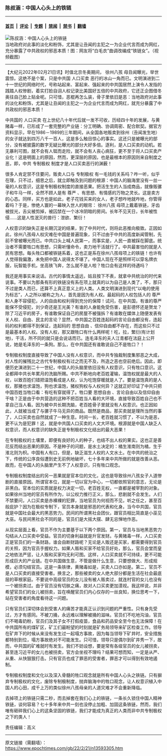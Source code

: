 ### 陈叔涵：中国人心头上的铁链

---

#### [首页](../../../..?n13593305) &nbsp;|&nbsp; [评论](../../../../../epoch-comment?n13593305) &nbsp;|&nbsp; [专题](../../../../../epoch-special?n13593305) &nbsp;|&nbsp; [禁闻](../../../../../epoch-news?n13593305) &nbsp;|&nbsp; [禁书](../../../../../books?n13593305) &nbsp;|&nbsp; [翻墙](https://github.com/gfw-breaker/nogfw/blob/master/README.md?n13593305)


<div><img alt="陈叔涵：中国人心头上的铁链" class="attachment-djy_600_400 size-djy_600_400 wp-post-image" src="https://i.epochtimes.com/assets/uploads/2022/02/id13593394-454eb10c9b81651298617a6497596da7.jpeg"/>
<div class="caption">
 当地政府对此事的淡化和粉饰，尤其是让丑闻的主犯之一为企业代言而成为网红，充分暴露了中共政权的邪恶本质！图：网友将“白毛衣”曲调改编成“铁链女”。（视频截图）
</div></div><hr/><div class="post_content" id="artbody" itemprop="articleBody">
 <!-- article content begin -->
 <p>
  【大纪元2022年02月21日讯】时值北京冬奥期间，
  <ok href="https://www.epochtimes.com/gb/tag/%E5%BE%90%E5%B7%9E%E5%85%AB%E5%AD%A9.html">
   徐州八孩
  </ok>
  母丑闻曝光，举世震惊。这绝不是个案，只是中共国
  <ok href="https://www.epochtimes.com/gb/tag/%E4%BA%BA%E5%8F%A3%E4%B9%B0%E5%8D%96.html">
   人口买卖
  </ok>
  恶行的冰山一角而已。文明演进到二十一世纪的网络时代，号称站起来、富起来、强起来的中共国居然上演令人发指的践踏人权惨剧，着实打脸自诩人权记录比美国好五倍的中共政府，它还正企图借冬奥往自己脸上贴金呢。只可惜，恶棍再怎么装，骨子里依旧是恶：当地政府对此事的淡化和粉饰，尤其是让丑闻的主犯之一为企业代言而成为网红，就充分暴露了中共政权的邪恶本质！
 </p>
 <p>
  中共国的
  <ok href="https://www.epochtimes.com/gb/tag/%E4%BA%BA%E5%8F%A3%E4%B9%B0%E5%8D%96.html">
   人口买卖
  </ok>
  在上世纪八十年代后就一发不可收，历经四十年的发展，与黄赌毒一样，已形成了一套完整的产业链：分工明确、协调周密、配合默契。据官方资料显示，早在1986－1989的三年期间，从全国各地贩卖到徐州（丑闻发生地）的女子就达到四万八千一百人，这是多么触目惊心的事实。这还只是被曝光的部分，没有被披露的数字无疑比曝光的部分大好多倍。逐利，是人口买卖的动机。若无暴利可图，就不会有人铤而走险，就不会有人丧心病狂，更不至于将人口买卖产业化！这是明面上的原因，然而，更深层的原因，也是最根本的原因则来自制度之恶，即，中共
  <ok href="https://www.epochtimes.com/gb/tag/%E4%B8%93%E5%88%B6%E6%9E%81%E6%9D%83.html">
   专制极权
  </ok>
  制度才是人口买卖恶行的渊薮！
 </p>
 <p>
  很多人肯定禁不住要问，贩卖人口与
  <ok href="https://www.epochtimes.com/gb/tag/%E4%B8%93%E5%88%B6%E6%9E%81%E6%9D%83.html">
   专制极权
  </ok>
  有一毛钱的关系吗？咋一听，似乎在理，只不过，细思之后，就立即触及到问题的根源：中国人的脑海里没有一丝一毫的人权意识，这是专制极权制度的直接恶果。把活生生的人当成商品，就像贩骡子和牛马一样，全然不顾人是有
  <ok href="https://www.epochtimes.com/gb/tag/%E5%B0%8A%E4%B8%A5.html">
   尊严
  </ok>
  、有思想、有情感的万物之灵长。这是卖方的心态。同样，买方也是如此，老子花钱买来的女人，老子想咋地就咋地，你管得着吗？于是，惨绝人寰的一幕映入世人的眼帘：
  <ok href="https://www.epochtimes.com/gb/tag/%E5%BE%90%E5%B7%9E%E5%85%AB%E5%AD%A9.html">
   徐州八孩
  </ok>
  母项上戴着铁链，牙齿被拔光，舌尖被剪掉，被囚禁在一个冰冷阴暗的房间。长年不见天日，长年被性侵……这是人性泯灭的兽行：泄欲、繁衍！
 </p>
 <p>
  人权意识的缺失正是长期沉淀的结果，到了中共时代，则将此恶推向极致。正因如此，徐州八孩母人权灾难在中国是普遍现象，只不过由于中共的高度新闻管制，先前不曾被曝光而已。中共口头上喊人民第一，而事实是，人民一直被踩在脚底。统治者不需要牲口有思想，只需听懂命令，卖力地干活就行了。中共最害怕的就是人民有思想。每头牲口都被铁链系着，这也正是系在徐州八孩母项上的铁链！也许有人觉得我偏激，未免把中国人说得太不堪了。中国人现在不是照样可以穿名牌衣服，玩智能手机，坐高铁飞奔，怎么就不是人啦？牲口会有这样的待遇吗？
 </p>
 <p>
  我还是用事实来说话。古代的事情太遥远，姑且按下不表，就拿中共统治的时代来说事。不要以为那条有形的铁链没有系在项上就真的以为自己是人类了，不，那只不过是类人而已，还算不上真正意义上的人类。人类文明演进到现代“以电的使用为标志”，人之所以被称之为人，首先是因为有人权。最起码的人权包括人的
  <ok href="https://www.epochtimes.com/gb/tag/%E5%B0%8A%E4%B8%A5.html">
   尊严
  </ok>
  和人身不容侵犯，人的自由和权利得到充分的保障！试问，在中共国，有谁的尊严能保不受侵犯，刘少奇还是王光美？有谁的人身能免受伤害，是彭德怀还是贺龙？除了习近平的房子，有谁敢保证自己的房屋不被强拆？有谁敢在媒体上随便发表有关人权、自由、民主的言论？显然，中共国之百姓连起码的言论自由都没有，连起码的权利都得不到保证，连起码的
  <ok href="https://www.epochtimes.com/gb/tag/%E6%80%9D%E6%83%B3%E8%87%AA%E7%94%B1.html">
   思想自由
  </ok>
  、信仰自由都不存在，而这些只不过是最基本的人权。没有人权，那又跟牲口有什么两样呢！吃，拉，繁衍(有计划地)，干活，所不同的就只是会说话而已。连毛泽东的夫人江青都在法庭上公开说，她是毛泽东的一条狗。那么，在中共国还有谁敢说自己不是牲口？！
 </p>
 <p>
  专制极权制度直接导致了中国人没有人权意识，而中共专独裁制度集邪恶之大成，对人性的摧残比之古代专制极权有过之而无不及，所造之恶也空前绝后。因此，即便历史演进到二十一世纪，中国人的头脑里依旧没有人权意识，只有牲口意识。这全都拜中共长年累月的洗脑所赐。中共不断地向老百姓灌输，温饱权就是最大的人权，以致百姓们错把温饱看成是人权，认为吃饱穿暖就是人了。要是温饱真的是人权，那猪也求温饱，狗也求温饱，猪权狗权与人权何异？这就正好印证了中共只把中国百姓当牲口看：有吃有穿就得了。牲口要
  <ok href="https://www.epochtimes.com/gb/tag/%E6%80%9D%E6%83%B3%E8%87%AA%E7%94%B1.html">
   思想自由
  </ok>
  、言论自由以及信仰自由干啥？正是由于中共营造的这种不把百姓当人看的大环境，直接导致百姓自己也不拿自己当人看。因为被中共长期洗脑，老百姓骨子里就没有人权意识。也正因如此，人就被当成了与骡子牛马无异的商品。既然是商品，那买卖就是理所当然的事了，人口买卖也自然就成了一种生意。时间一长，老百姓就习惯了，不以为是恶，更不认为是犯罪！这，就是中共国人口买卖的人文大环境。根源就是中国人缺乏人权意识，而人权意识的缺失正是专制极权文化结出的最大恶果！
 </p>
 <p>
  在专制极权的土壤里，即便有良好的人的种子，也结不出人权的果实。这也正是善花反而结出恶果的原因。不是种子的问题，是水土决定的：橘生淮南则为橘，生于淮北则为枳。中国有人有口，但是，缺乏滋生人权的人文水土。在中共的统治之下，传统的公序良俗遭到史无前例地破坏，七十多年来中共所做的就是改善从恶。故而，在中国人的头脑里产生不了人权意识，只有牲口观念。
 </p>
 <p>
  专制极权制度结出的另一恶果就是官本位的文化，这也是导致徐州八孩女子人道惨剧的直接原因。所谓官本位，就是一切以官为中心，一切都依照官的意志，无论是非黑白。官本位的实质就是权力决定一切，老百姓无权，一直都是被宰割的对象。如果徐州当地的官员有所作为，以公权力推行正义，那么，悲剧就不会发生。人们不禁要问，人口买卖是赤裸裸的犯罪，当地官员为何视而不见，听之任之，甚至百般庇护？因为在极权专制下，官员本身就是邪恶的代表和化身。当今中共国，官员就是中国社会最大的黑恶势力。民间的所谓黑社会团伙，跟官员相比简直是小巫见大巫。与民间黑社会不同的是，官员们是大摇大摆、肆无忌惮地作恶。
 </p>
 <p>
  从现实层面上看，官员不作为主要基于以下两个原因。第一，官员与当地黑恶势力勾结从人口买卖中受益。官员的切身利益就是升官发财。与黄赌毒一样，人口买卖正是官员们的一条财路，谁会自断财路呢？无论是人贩还是买家，都需要得到官员的关照，因为官员手握权力。如果人贩和买家不给官员好处，那么，官员会堂而皇之地依法严惩，让人贩和买家均无利可图。这样，人口买卖就不可持续，更不可能形成巨大的产业链。在中共国做生意，不管是做什么生意，只要想做大、形成规模，必须勾结官员。这是一条铁律，黄赌毒如是，买卖人口亦如是。第二，官员不是人口买卖的直接受害者。换言之，那些被卖的女人绝大部分都是生活在社会最底层的草根家庭。不要说中高级官员的女儿没有被人贩卖过，就连村官的女儿也没有一个被拐卖过。由于官员没有切肤之痛，故对人口买卖更加漠视。我这样说，并非希望官员们的女儿被拐卖，旨在唤醒官员们内心仅存的一丝良知，换位思考一下，站在受害者的角度看待这一问题。
 </p>
 <p>
  只有官员们深切体会到受害人的痛苦才能真正认识到问题的严重性。只有身先受过，方才有感同。不被刀捅，永远难以理解被捅的滋味。官员们不吃地沟油，官员们不喝毒奶粉，官员们及其子女不打假疫苗，食品和药品安全至今也无法保障！在中共国所有的煤矿区，矿工们最盼望的时刻就是矿务局领导来矿区检查工作。领导在矿井下的时候从来没有发生过一起塌方事故，因为每当领导下矿井时，安全措施都特别到位，塌方事故绝对不可能发生。只可惜，领导只是偶尔到矿井秀一下，故而，中共国的矿难就时有发生。我们不妨设想，要是常有各级官员的女儿被拐卖，甚至连习近平的女儿也被拐卖，官方会坐视不理吗？结果可想而知，一定是从严、从重、从快狠狠打击。只有官员也成了罪恶的受害者，罪恶才可以得到有效地遏制。
 </p>
 <p>
  专制极权制度和文化以及深入骨髓的牲口观念就是所有中国人心头之铁链。只有摒弃专制极权的文化，废除专制极制度，抛弃脑海中的牲口观念，让人权意识植入中国人的心田，成千上万的类似徐州八孩母亲的人道灾难才不会重新降临。
 </p>
 <p>
  去掉项上的铁链只需二秒，而去掉套在我们心上的铁链，一条长久锁住中国人精神铁链，谈何容易？七十多年来中共一刻也没停止加粗、加固这条铁链，然而，我们唯有砸碎我们心上的这条坚固的铁链，我们才能成为真正的人类而非中共专制极权之下的类人！
 </p>
 <p>
  责任编辑：高义
 </p>
 <!-- article content end -->
 <div id="below_article_ad">
 </div>
</div>


---

原文链接（需翻墙）：https://www.epochtimes.com/gb/22/2/21/n13593305.htm